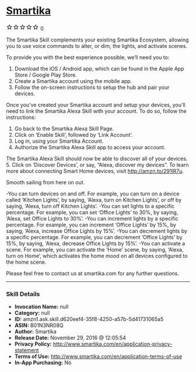 # [Smartika](http://alexa.amazon.com/#skills/amzn1.ask.skill.d620eef4-35f8-4250-a57b-5d41731065a5)
![0 stars](../../images/ic_star_border_black_18dp_1x.png)![0 stars](../../images/ic_star_border_black_18dp_1x.png)![0 stars](../../images/ic_star_border_black_18dp_1x.png)![0 stars](../../images/ic_star_border_black_18dp_1x.png)![0 stars](../../images/ic_star_border_black_18dp_1x.png) 0

The Smartika Skill complements your existing Smartika Ecosystem, allowing you to use voice commands to alter, or dim, the lights, and activate scenes. 

To provide you with the best experience possible, we’ll need you to: 
1.	Download the iOS / Android app, which can be found in the Apple App Store / Google Play Store. 
2.	Create a Smartika account using the mobile app. 
3.	Follow the on-screen instructions to setup the hub and pair your devices.

Once you’ve created your Smartika account and setup your devices, you’ll need to link the Smartika Alexa Skill with your account. To do so, follow the instructions: 
1.	Go back to the Smartika Alexa Skill Page.
2.	Click on ‘Enable Skill’, followed by ‘Link Account’.
3.	Log in, using your Smartika Account. 
4.	Authorize the Smartika Alexa Skill app to access your account. 

The Smartika Alexa Skill should now be able to discover all of your devices. 
5.	Click on ‘Discover Devices’, or say, “Alexa, discover my devices”. 
To learn more about connecting Smart Home devices, visit http://amzn.to/291lR7u.

Smooth sailing from here on out. 

-You can turn devices on and off. 
For example, you can turn on a device called ‘Kitchen Lights’, by saying, ‘Alexa, turn on Kitchen Lights’, or off by saying, ‘Alexa, turn off Kitchen Lights’. 
-You can set lights to a specific percentage. 
For example, you can set ‘Office Lights’ to 30%, by saying, ‘Alexa, set Office Lights to 30%’. 
-You can increment lights by a specific percentage. 
For example, you can increment ‘Office Lights’ by 15%, by saying, ‘Alexa, increase Office Lights by 15%’. 
-You can decrement lights by a specific percentage. 
For example, you can decrement ‘Office Lights’ by 15%, by saying, ‘Alexa, decrease Office Lights by 15%’. 
-You can activate a scene. 
For example, you can activate the ‘Home’ scene, by saying, ‘Alexa, turn on Home’, which activates the home mood on all devices configured to the home scene.

Please feel free to contact us at smartika.com for any further questions.

***

### Skill Details

* **Invocation Name:** null
* **Category:** null
* **ID:** amzn1.ask.skill.d620eef4-35f8-4250-a57b-5d41731065a5
* **ASIN:** B01N3NR08Q
* **Author:** Smartika
* **Release Date:** November 29, 2016 @ 12:05:54
* **Privacy Policy:** http://www.smartika.com/en/application-privacy-statement
* **Terms of Use:** http://www.smartika.com/en/application-terms-of-use
* **In-App Purchasing:** No
